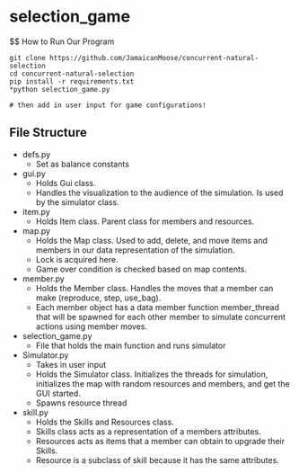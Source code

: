 # selection_game

$$ How to Run Our Program

```
git clone https://github.com/JamaicanMoose/concurrent-natural-selection
cd concurrent-natural-selection
pip install -r requirements.txt
*python selection_game.py

# then add in user input for game configurations!
```


## File Structure
 
* defs.py
    - Set as balance constants
* gui.py
    - Holds Gui class. 
    - Handles the visualization to the audience of the simulation. 
Is used by the simulator class.
* item.py
    - Holds Item class. Parent class for members and resources.
* map.py
    - Holds the Map class. Used to add, delete, and move items and members 
    in our data representation of the simulation.
    - Lock is acquired here.
    - Game over condition is checked based on map contents.
* member.py
    - Holds the Member class. Handles the moves that a member can make 
    (reproduce, step, use_bag).
    - Each member object has a data member function member_thread 
    that will be spawned for each other member to simulate concurrent 
    actions using member moves.
* selection_game.py
    - File that holds the main function and runs simulator
* Simulator.py
    - Takes in user input
    - Holds the Simulator class. Initializes the threads for simulation, 
        initializes the map with random resources and members, 
        and get the GUI started. 
    - Spawns resource thread
* skill.py
    - Holds the Skills and Resources class. 
    - Skills class acts as a representation of a members attributes.
    - Resources acts as items that a member can obtain to upgrade their Skills. 
    - Resource is a subclass of skill because it has the same attributes.


